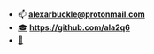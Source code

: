 - 📫 **alexarbuckle@protonmail.com**
- [🎓](https://github.com/ala2q6) **https://github.com/ala2q6**
- [📰](https://www.youtube.com/watch?v=dQw4w9WgXcQ)
